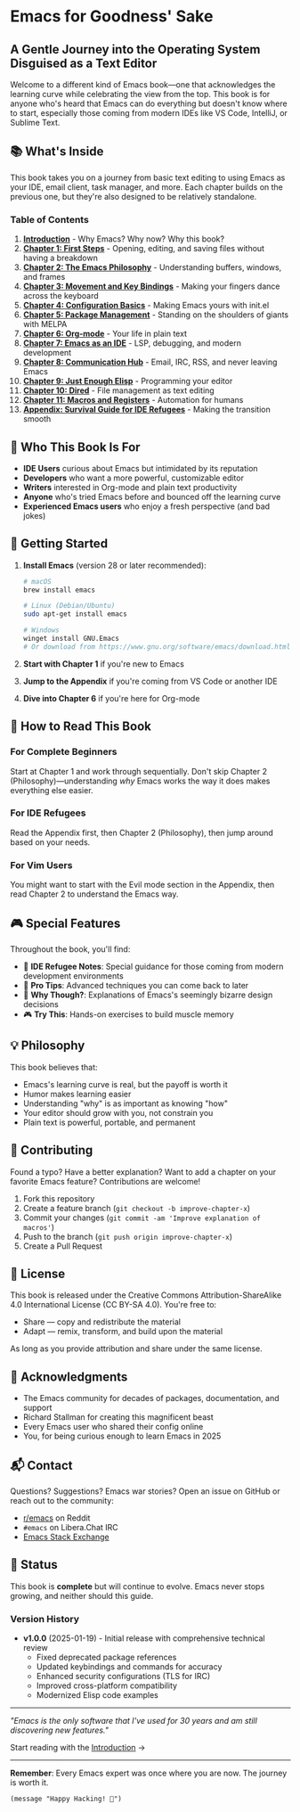 # Emacs for Goodness' Sake
## A Gentle Journey into the Operating System Disguised as a Text Editor

Welcome to a different kind of Emacs book—one that acknowledges the learning curve while celebrating the view from the top. This book is for anyone who's heard that Emacs can do everything but doesn't know where to start, especially those coming from modern IDEs like VS Code, IntelliJ, or Sublime Text.

## 📚 What's Inside

This book takes you on a journey from basic text editing to using Emacs as your IDE, email client, task manager, and more. Each chapter builds on the previous one, but they're also designed to be relatively standalone.

### Table of Contents

1. **[Introduction](00-introduction.md)** - Why Emacs? Why now? Why this book?
2. **[Chapter 1: First Steps](01-first-steps.md)** - Opening, editing, and saving files without having a breakdown
3. **[Chapter 2: The Emacs Philosophy](02-philosophy.md)** - Understanding buffers, windows, and frames
4. **[Chapter 3: Movement and Key Bindings](03-keybindings.md)** - Making your fingers dance across the keyboard
5. **[Chapter 4: Configuration Basics](04-configuration.md)** - Making Emacs yours with init.el
6. **[Chapter 5: Package Management](05-packages.md)** - Standing on the shoulders of giants with MELPA
7. **[Chapter 6: Org-mode](06-org-mode.md)** - Your life in plain text
8. **[Chapter 7: Emacs as an IDE](07-ide.md)** - LSP, debugging, and modern development
9. **[Chapter 8: Communication Hub](08-communication.md)** - Email, IRC, RSS, and never leaving Emacs
10. **[Chapter 9: Just Enough Elisp](09-elisp.md)** - Programming your editor
11. **[Chapter 10: Dired](10-dired.md)** - File management as text editing
12. **[Chapter 11: Macros and Registers](11-macros-registers.md)** - Automation for humans
13. **[Appendix: Survival Guide for IDE Refugees](appendix-ide-refugees.md)** - Making the transition smooth

## 🎯 Who This Book Is For

- **IDE Users** curious about Emacs but intimidated by its reputation
- **Developers** who want a more powerful, customizable editor
- **Writers** interested in Org-mode and plain text productivity
- **Anyone** who's tried Emacs before and bounced off the learning curve
- **Experienced Emacs users** who enjoy a fresh perspective (and bad jokes)

## 🚀 Getting Started

1. **Install Emacs** (version 28 or later recommended):
   ```bash
   # macOS
   brew install emacs
   
   # Linux (Debian/Ubuntu)
   sudo apt-get install emacs
   
   # Windows
   winget install GNU.Emacs
   # Or download from https://www.gnu.org/software/emacs/download.html
   ```

2. **Start with Chapter 1** if you're new to Emacs
3. **Jump to the Appendix** if you're coming from VS Code or another IDE
4. **Dive into Chapter 6** if you're here for Org-mode

## 📖 How to Read This Book

### For Complete Beginners
Start at Chapter 1 and work through sequentially. Don't skip Chapter 2 (Philosophy)—understanding *why* Emacs works the way it does makes everything else easier.

### For IDE Refugees  
Read the Appendix first, then Chapter 2 (Philosophy), then jump around based on your needs.

### For Vim Users
You might want to start with the Evil mode section in the Appendix, then read Chapter 2 to understand the Emacs way.

## 🎮 Special Features

Throughout the book, you'll find:

- 🚸 **IDE Refugee Notes**: Special guidance for those coming from modern development environments
- 🎯 **Pro Tips**: Advanced techniques you can come back to later
- 🤔 **Why Though?**: Explanations of Emacs's seemingly bizarre design decisions
- 🎮 **Try This**: Hands-on exercises to build muscle memory

## 💡 Philosophy

This book believes that:
- Emacs's learning curve is real, but the payoff is worth it
- Humor makes learning easier
- Understanding "why" is as important as knowing "how"
- Your editor should grow with you, not constrain you
- Plain text is powerful, portable, and permanent

## 🤝 Contributing

Found a typo? Have a better explanation? Want to add a chapter on your favorite Emacs feature? Contributions are welcome!

1. Fork this repository
2. Create a feature branch (`git checkout -b improve-chapter-x`)
3. Commit your changes (`git commit -am 'Improve explanation of macros'`)
4. Push to the branch (`git push origin improve-chapter-x`)
5. Create a Pull Request

## 📝 License

This book is released under the Creative Commons Attribution-ShareAlike 4.0 International License (CC BY-SA 4.0). You're free to:
- Share — copy and redistribute the material
- Adapt — remix, transform, and build upon the material

As long as you provide attribution and share under the same license.

## 🙏 Acknowledgments

- The Emacs community for decades of packages, documentation, and support
- Richard Stallman for creating this magnificent beast
- Every Emacs user who shared their config online
- You, for being curious enough to learn Emacs in 2025

## 📬 Contact

Questions? Suggestions? Emacs war stories? Open an issue on GitHub or reach out to the community:
- [r/emacs](https://www.reddit.com/r/emacs/) on Reddit
- `#emacs` on Libera.Chat IRC
- [Emacs Stack Exchange](https://emacs.stackexchange.com/)

## 🚦 Status

This book is **complete** but will continue to evolve. Emacs never stops growing, and neither should this guide.

### Version History

- **v1.0.0** (2025-01-19) - Initial release with comprehensive technical review
  - Fixed deprecated package references
  - Updated keybindings and commands for accuracy
  - Enhanced security configurations (TLS for IRC)
  - Improved cross-platform compatibility
  - Modernized Elisp code examples

---

*"Emacs is the only software that I've used for 30 years and am still discovering new features."*

Start reading with the [Introduction](00-introduction.md) →

---

**Remember**: Every Emacs expert was once where you are now. The journey is worth it.

```elisp
(message "Happy Hacking! 🎉")
```